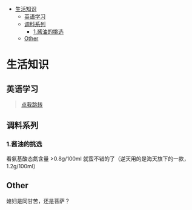 - [生活知识](#生活知识)
    - [英语学习](#英语学习)
    - [调料系列](#调料系列)
        - [1.酱油的挑选](#1酱油的挑选)
    - [Other](#other)

# 生活知识

## 英语学习
><a href="./en/index.html" target="_blank">点我跳转</a>

## 调料系列

### 1.酱油的挑选 

看氨基酸态氮含量 >0.8g/100ml 就蛮不错的了（逆天用的是海天旗下的一款，1.2g/100ml）

## Other

媳妇是同甘苦，还是菩萨？